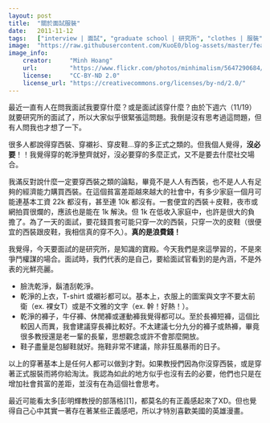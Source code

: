 ```yaml
---
layout: post
title:  "關於面試服裝"
date:   2011-11-12
tags:   ["interview | 面試", "graduate school | 研究所", "clothes | 服裝"]
image:  "https://raw.githubusercontent.com/KuoE0/blog-assets/master/feature-photos/2011-11-12-about-clothes-for-interview.jpg"
image_info:
    creator:     "Minh Hoang"
    url:         "https://www.flickr.com/photos/minhimalism/5647290684/"
    license:     "CC-BY-ND 2.0"
    license_url: "https://creativecommons.org/licenses/by-nd/2.0/"
---
```


最近一直有人在問我面試我要穿什麼？或是面試該穿什麼？由於下週六（11/19）就要研究所的面試了，所以大家似乎很緊張這問題。我倒是沒有思考過這問題，但有人問我也才想了一下。

很多人都說得穿西裝、穿襯衫、穿皮鞋…穿的多正式之類的。但我個人覺得，**沒必要**！！我覺得穿的乾淨整齊就好，沒必要穿的多麼正式，又不是要去什麼社交場合。

我滿反對說什麼一定要穿西裝之類的論點，畢竟不是人人有西裝，也不是人人有足夠的經濟能力購買西裝。在這個貧富差距越來越大的社會中，有多少家庭一個月可能連基本工資 22k 都沒有，甚至連 10k 都沒有。一套便宜的西裝＋皮鞋，夜市或網拍買很爛的，應該也是能在 1k 解決。但 1k 在低收入家庭中，也許是很大的負擔了。為了一天的面試，要花錢買套可能只穿一次的西裝，只穿一次的皮鞋（很便宜的西裝跟皮鞋，我相信真的穿不久）。**真的是浪費錢！**

我覺得，今天要面試的是研究所，是知識的寶殿。今天我們是來這學習的，不是來爭鬥權謀的場合。面試時，我們代表的是自己，要給面試官看到的是內涵，不是外表的光鮮亮麗。

- 臉洗乾淨，鬍渣刮乾淨。
- 乾淨的上衣，T-shirt 或襯衫都可以。基本上，衣服上的圖案與文字不要太前衛（ex. 裸女T）或是不文雅的文字（ex. 幹！好熱！）。
- 乾淨的褲子，牛仔褲、休閒褲或運動褲我覺得都可以。至於長褲短褲，這個比較因人而異，我會建議穿長褲比較好。不太建議七分九分的褲子或熱褲，畢竟很多教授還是老一輩的長輩，思想觀念或許不會那麼開放。
- 鞋子盡量是包腳鞋就好。拖鞋非常不建議，除非狂風暴雨的日子。

以上的穿著基本上是任何人都可以做到才對。如果教授們因為你沒穿西裝，或是穿著正式服裝而將你給淘汰。我認為如此的地方似乎也沒有去的必要，他們也只是在增加社會貧富的差距，並沒有在為這個社會思考。

最近可能看太多[彭明輝教授的部落格][1]，都莫名的有正義感起來了XD。但也覺得自己心中其實一著存在著某些正義感吧，所以才特別喜歡美國的英雄漫畫。
